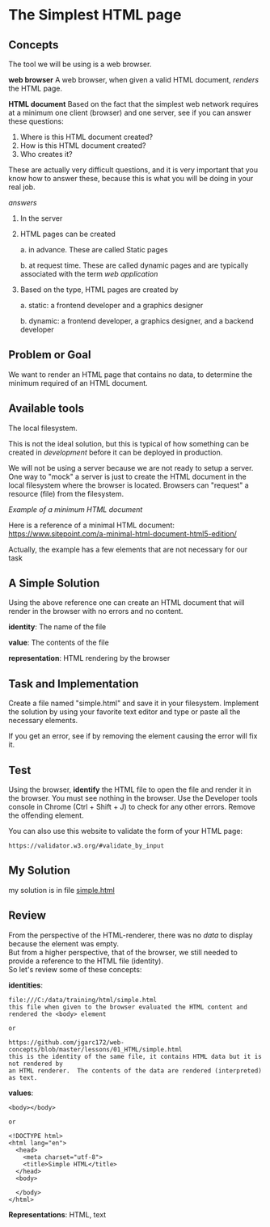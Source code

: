 # The Simplest HTML page

## Concepts

The tool we will be using is a web browser.  

**web browser**
A web browser, when given a valid HTML document, *renders* the HTML page.

**HTML document**
Based on the fact that the simplest web network requires at a minimum one client (browser) and one server, 
see if you can answer these questions:

1. Where is this HTML document created?
2. How is this HTML document created?
3. Who creates it?

These are actually very difficult questions, and it is very important that you know 
how to answer these, because this is what you will be doing in your real job.

_answers_
1. In the server
2. HTML pages can be created 

    a. in advance.  These are called Static pages
    
    b. at request time. These are called dynamic pages and are typically associated with the term *web application*
    
3. Based on the type, HTML pages are created by 

    a. static: a frontend developer and a graphics designer
    
    b. dynamic: a frontend developer, a graphics designer, and a backend developer
    
## **Problem or Goal**

We want to render an HTML page that contains no data, to determine the minimum required of an HTML document.

## Available tools

The local filesystem.

This is not the ideal solution, but this is typical of how something can be created in *development* before it
can be deployed in production.

We will not be using a server because we are not ready to setup a server.  One way to "mock" a server is just to create the
HTML document in the local filesystem where the browser is located.  Browsers can "request" a resource (file) from
the filesystem.

_Example of a minimum HTML document_

Here is a reference of a minimal HTML document: https://www.sitepoint.com/a-minimal-html-document-html5-edition/

Actually, the example has a few elements that are not necessary for our task

## A Simple Solution

Using the above reference one can create an HTML document that will render in the browser with no errors and no content.

**identity**:       The name of the file

**value**:          The contents of the file

**representation**: HTML rendering by the browser


## Task and Implementation

Create a file named "simple.html" and save it in your filesystem.  Implement the solution by using your 
favorite text editor and type or paste all the necessary elements.  

If you get an error, see if by removing the element causing the error will fix it.

## Test 
 
Using the browser, **identify** the HTML file to open the file and render it in the browser.  You must see nothing 
in the browser.  Use the Developer tools console in Chrome (Ctrl + Shift + J) to check for any other errors.  Remove the offending element.

You can also use this website to validate the form of your HTML page:

    https://validator.w3.org/#validate_by_input
    
## My Solution

my solution is in file [simple.html](https://github.com/jgarc172/web-concepts/blob/master/lessons/01_HTML/simple.html)

## Review

From the perspective of the HTML-renderer, there was no *data* to display because the <body> element was empty.  
But from a higher perspective, that of the browser, we still needed to provide a reference to the HTML file (identity).  
So let's review some of these concepts:

**identities**:  

    file:///C:/data/training/html/simple.html
    this file when given to the browser evaluated the HTML content and rendered the <body> element
    
    or
    
    https://github.com/jgarc172/web-concepts/blob/master/lessons/01_HTML/simple.html
    this is the identity of the same file, it contains HTML data but it is not rendered by 
    an HTML renderer.  The contents of the data are rendered (interpreted) as text.
                
**values**:   
    
    <body></body>
    
    or

    <!DOCTYPE html>
    <html lang="en">
      <head>
        <meta charset="utf-8">
        <title>Simple HTML</title>
      </head>
      <body>
    
      </body>
    </html>
    
**Representations**:   HTML, text


